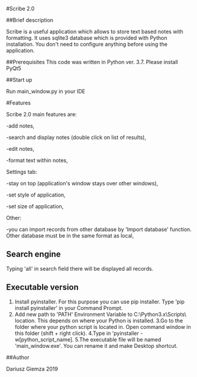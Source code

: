 #Scribe 2.0

##Brief description

Scribe is a useful application which allows to store text based notes with formatting. It uses sqlite3 database which is provided with Python installation. You don't need to configure anything before using the application.

##Prerequisites
This code was written in Python ver. 3.7.
Please install PyQt5

##Start up

Run main_window.py in your IDE

#Features

Scribe 2.0 main features are:

-add notes,

-search and display notes (double click on list of results),

-edit notes,

-format text within notes,

Settings tab:

-stay on top (application's window stays over other windows),

-set style of application,

-set size of application,

Other:

-you can import records from other database by 'Import database' function. Other database must be in the same format as local,

## Search engine

Typing 'all' in search field there will be displayed all records.

## Executable version

1. Install pyinstaller. For this purpose you can use pip installer. Type 'pip install pyinstaller' in your Command Prompt.
2. Add new path to 'PATH' Environment Variable to C:\Python3.x\Scripts\ location. This depends on where your Python is installed.
3.Go to the folder where your python script is located in. Open command window in this folder (shift + right click).
4.Type in 'pyinstaller -w[python_script_name].
5.The executable file will be named 'main_window.exe'. You can rename it and make Desktop shortcut.

##Author

Dariusz Giemza 2019
